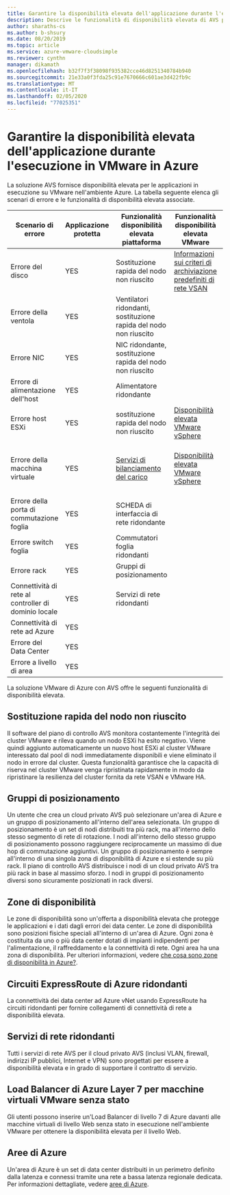 ```yaml
---
title: Garantire la disponibilità elevata dell'applicazione durante l'esecuzione in VMware in Azure
description: Descrive le funzionalità di disponibilità elevata di AVS per risolvere gli scenari comuni di errore dell'applicazione per le applicazioni in esecuzione in un cloud privato AVS
author: sharaths-cs
ms.author: b-shsury
ms.date: 08/20/2019
ms.topic: article
ms.service: azure-vmware-cloudsimple
ms.reviewer: cynthn
manager: dikamath
ms.openlocfilehash: b32f7f3f38098f935382cce46d8251340784b940
ms.sourcegitcommit: 21e33a0f3fda25c91e7670666c601ae3d422fb9c
ms.translationtype: MT
ms.contentlocale: it-IT
ms.lasthandoff: 02/05/2020
ms.locfileid: "77025351"
---
```

# <a name="ensure-application-high-availability-when-running-in-vmware-on-azure"></a>Garantire la disponibilità elevata dell'applicazione durante l'esecuzione in VMware in Azure

La soluzione AVS fornisce disponibilità elevata per le applicazioni in esecuzione su VMware nell'ambiente Azure. La tabella seguente elenca gli scenari di errore e le funzionalità di disponibilità elevata associate.

| Scenario di errore | Applicazione protetta | Funzionalità disponibilità elevata piattaforma | Funzionalità disponibilità elevata VMware | Funzionalità disponibilità elevata di Azure |
------------ | ------------- | ------------ | ------------ | ------------- |
| Errore del disco | YES | Sostituzione rapida del nodo non riuscito | [Informazioni sui criteri di archiviazione predefiniti di rete VSAN](https://docs.vmware.com/en/VMware-vSphere/6.7/com.vmware.vsphere.virtualsan.doc/GUID-C228168F-6807-4C2A-9D74-E584CAF49A2A.html) |
| Errore della ventola | YES | Ventilatori ridondanti, sostituzione rapida del nodo non riuscito |  |  |
| Errore NIC | YES | NIC ridondante, sostituzione rapida del nodo non riuscito
| Errore di alimentazione dell'host | YES | Alimentatore ridondante |  |  |
| Errore host ESXi | YES | sostituzione rapida del nodo non riuscito | [Disponibilità elevata VMware vSphere](https://www.vmware.com/products/vsphere/high-availability.html) |  |  |
| Errore della macchina virtuale | YES | [Servizi di bilanciamento del carico](load-balancers.md)  | [Disponibilità elevata VMware vSphere](https://www.vmware.com/products/vsphere/high-availability.html) | Azure Load Balancer per le macchine virtuali VMware senza stato |
| Errore della porta di commutazione foglia | YES | SCHEDA di interfaccia di rete ridondante |  |  |
| Errore switch foglia | YES | Commutatori foglia ridondanti |  |  |
| Errore rack | YES | Gruppi di posizionamento |  |  |
| Connettività di rete al controller di dominio locale | YES  | Servizi di rete ridondanti |  | Circuiti ER ridondanti |
| Connettività di rete ad Azure | YES | |  | Circuiti ER ridondanti |
| Errore del Data Center | YES |  |  | Zone di disponibilità |
| Errore a livello di area | YES  |  |  | Aree di Azure |

La soluzione VMware di Azure con AVS offre le seguenti funzionalità di disponibilità elevata.

## <a name="fast-replacement-of-failed-node"></a>Sostituzione rapida del nodo non riuscito

Il software del piano di controllo AVS monitora costantemente l'integrità dei cluster VMware e rileva quando un nodo ESXi ha esito negativo. Viene quindi aggiunto automaticamente un nuovo host ESXi al cluster VMware interessato dal pool di nodi immediatamente disponibili e viene eliminato il nodo in errore dal cluster. Questa funzionalità garantisce che la capacità di riserva nel cluster VMware venga ripristinata rapidamente in modo da ripristinare la resilienza del cluster fornita da rete VSAN e VMware HA.

## <a name="placement-groups"></a>Gruppi di posizionamento

Un utente che crea un cloud privato AVS può selezionare un'area di Azure e un gruppo di posizionamento all'interno dell'area selezionata. Un gruppo di posizionamento è un set di nodi distribuiti tra più rack, ma all'interno dello stesso segmento di rete di rotazione. I nodi all'interno dello stesso gruppo di posizionamento possono raggiungere reciprocamente un massimo di due hop di commutazione aggiuntivi. Un gruppo di posizionamento è sempre all'interno di una singola zona di disponibilità di Azure e si estende su più rack. Il piano di controllo AVS distribuisce i nodi di un cloud privato AVS tra più rack in base al massimo sforzo. I nodi in gruppi di posizionamento diversi sono sicuramente posizionati in rack diversi.

## <a name="availability-zones"></a>Zone di disponibilità

Le zone di disponibilità sono un'offerta a disponibilità elevata che protegge le applicazioni e i dati dagli errori dei data center. Le zone di disponibilità sono posizioni fisiche speciali all'interno di un'area di Azure. Ogni zona è costituita da uno o più data center dotati di impianti indipendenti per l'alimentazione, il raffreddamento e la connettività di rete. Ogni area ha una zona di disponibilità. Per ulteriori informazioni, vedere [che cosa sono zone di disponibilità in Azure?](../availability-zones/az-overview.md).

## <a name="redundant-azure-expressroute-circuits"></a>Circuiti ExpressRoute di Azure ridondanti

La connettività dei data center ad Azure vNet usando ExpressRoute ha circuiti ridondanti per fornire collegamenti di connettività di rete a disponibilità elevata.

## <a name="redundant-networking-services"></a>Servizi di rete ridondanti

Tutti i servizi di rete AVS per il cloud privato AVS (inclusi VLAN, firewall, indirizzi IP pubblici, Internet e VPN) sono progettati per essere a disponibilità elevata e in grado di supportare il contratto di servizio.

## <a name="azure-layer-7-load-balancer-for-stateless-vmware-vms"></a>Load Balancer di Azure Layer 7 per macchine virtuali VMware senza stato

Gli utenti possono inserire un'Load Balancer di livello 7 di Azure davanti alle macchine virtuali di livello Web senza stato in esecuzione nell'ambiente VMware per ottenere la disponibilità elevata per il livello Web.

## <a name="azure-regions"></a>Aree di Azure

Un'area di Azure è un set di data center distribuiti in un perimetro definito dalla latenza e connessi tramite una rete a bassa latenza regionale dedicata. Per informazioni dettagliate, vedere [aree di Azure](https://azure.microsoft.com/global-infrastructure/regions).
